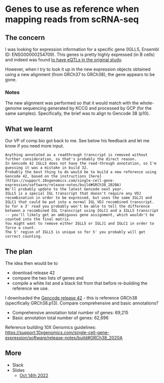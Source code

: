 # Genes to use as reference when mapping reads from scRNA-seq

## The concern

I was looking for expression information for a specific gene (IGLL5, Ensembl ID: ENSG00000254709). 
This genes is pretty highly expressed (in B cells) and indeed was found [to have eQTLs in the original study](https://onek1k.org/dashboard?type=cd4et%2Ccd4nc%2Ccd4sox4%2Ccd8nc%2Ccd8et%2Ccd8s100b%2Cnk%2Cnkr%2Cbmem%2Cbin%2Cplasma%2Cmonoc%2Cmononc%2Cdc&resultSet=esnp&search=igll5).

However, when I try to look it up in the new expression objects obtained using a new alignment (from GRCh37 to GRCh38), the gene appears to be gone.

### Notes
The new alignment was performed so that it would match with the whole-genome sequencing generated by KCCG and processed by GCP (for the same samples).
Specifically, the brief was to align to Gencode 38 (p10).

## What we learnt

Our VP of comp bio got back to me. See below his feedback and let me know if you need more input. 
```
Anything annotated as a readthrough transcript is removed without further consideration, so that's probably the direct reason. 
In Gencode 42 IGLL5 does not have the read-through annotation, so I'm guessing it was a mistake in build 32. 
Probably the best thing to do would be to build a new reference using Gencode 42, based on the instructions [here](https://support.10xgenomics.com/single-cell-gene-expression/software/release-notes/build#GRCh38_2020A)
We'll probably update to the latest Gencode next year.
IGLL5 is a special IGL transcript that doesn't require any VDJ recombination in order to be expressed, but uses the same IGLJ1 and IGLC1 that could be put into a normal IGL VDJ recombined transcript. 
So for a 3' read you probably won't be able to tell the difference between a recombined IGL transcript using IGLC1 and a IGLL5 transcript -- you'll likely get an ambiguous gene assignment, which wouldn't be counted into the final matrix. 
You might want to remove either IGLL5 or IGLJ1 and IGLC1 in order to force a count. 
The 5' region of IGLL5 is unique so for 5' you probably will get correct counting.
```

## The plan

The idea then would be to 
* download release 42
* compare the two lists of genes and
* compile a white list and a black list from that before re-building the reference we use. 

I downloaded the [Gencode release 42](https://www.gencodegenes.org/human/) - this is reference GRCh38 (specifically GRCh38.p13).
Compare comprehensive and basic annotations?
* Comprehensive annotation total number of genes: 69,215
* Basic annotation total number of genes: 62,696

Reference building 10X Genomics guidelines: https://support.10xgenomics.com/single-cell-gene-expression/software/release-notes/build#GRCh38_2020A


## More

* Slack
* Slides
  * [Oct 14th 2022](https://docs.google.com/presentation/d/1OKu9etJYL56CY7iG7kBnkspWNJbdwclfKKaws40ZbyA/edit#slide=id.g1641cc8c996_0_0)
